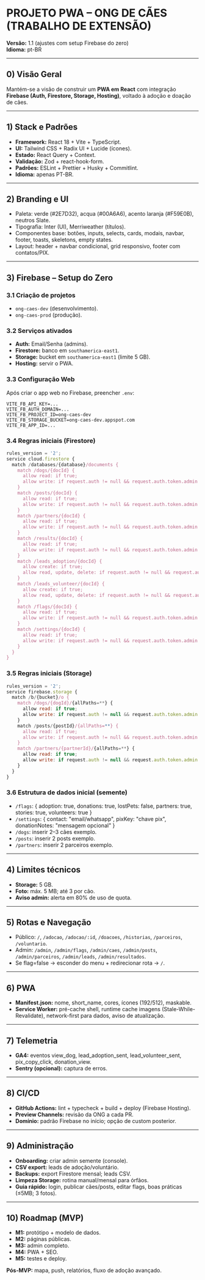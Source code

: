 # PROJETO PWA – ONG DE CÃES (TRABALHO DE EXTENSÃO)
**Versão:** 1.1 (ajustes com setup Firebase do zero)  
**Idioma:** pt-BR

---

## 0) Visão Geral
Mantém-se a visão de construir um **PWA em React** com integração **Firebase (Auth, Firestore, Storage, Hosting)**, voltado à adoção e doação de cães.

---

## 1) Stack e Padrões
- **Framework:** React 18 + Vite + TypeScript.  
- **UI:** Tailwind CSS + Radix UI + Lucide (ícones).  
- **Estado:** React Query + Context.  
- **Validação:** Zod + react-hook-form.  
- **Padrões:** ESLint + Prettier + Husky + Commitlint.  
- **Idioma:** apenas PT-BR.

---

## 2) Branding e UI
- Paleta: verde (#2E7D32), acqua (#00A6A6), acento laranja (#F59E0B), neutros Slate.  
- Tipografia: Inter (UI), Merriweather (títulos).  
- Componentes base: botões, inputs, selects, cards, modais, navbar, footer, toasts, skeletons, empty states.  
- Layout: header + navbar condicional, grid responsivo, footer com contatos/PIX.

---

## 3) Firebase – Setup do Zero
### 3.1 Criação de projetos
- `ong-caes-dev` (desenvolvimento).  
- `ong-caes-prod` (produção).  

### 3.2 Serviços ativados
- **Auth:** Email/Senha (admins).  
- **Firestore:** banco em `southamerica-east1`.  
- **Storage:** bucket em `southamerica-east1` (limite 5 GB).  
- **Hosting:** servir o PWA.  

### 3.3 Configuração Web
Após criar o app web no Firebase, preencher `.env`:
```
VITE_FB_API_KEY=...
VITE_FB_AUTH_DOMAIN=...
VITE_FB_PROJECT_ID=ong-caes-dev
VITE_FB_STORAGE_BUCKET=ong-caes-dev.appspot.com
VITE_FB_APP_ID=...
```

### 3.4 Regras iniciais (Firestore)
```js
rules_version = '2';
service cloud.firestore {
  match /databases/{database}/documents {
    match /dogs/{docId} {
      allow read: if true;
      allow write: if request.auth != null && request.auth.token.admin == true;
    }
    match /posts/{docId} {
      allow read: if true;
      allow write: if request.auth != null && request.auth.token.admin == true;
    }
    match /partners/{docId} {
      allow read: if true;
      allow write: if request.auth != null && request.auth.token.admin == true;
    }
    match /results/{docId} {
      allow read: if true;
      allow write: if request.auth != null && request.auth.token.admin == true;
    }
    match /leads_adoption/{docId} {
      allow create: if true;
      allow read, update, delete: if request.auth != null && request.auth.token.admin == true;
    }
    match /leads_volunteer/{docId} {
      allow create: if true;
      allow read, update, delete: if request.auth != null && request.auth.token.admin == true;
    }
    match /flags/{docId} {
      allow read: if true;
      allow write: if request.auth != null && request.auth.token.admin == true;
    }
    match /settings/{docId} {
      allow read: if true;
      allow write: if request.auth != null && request.auth.token.admin == true;
    }
  }
}
```

### 3.5 Regras iniciais (Storage)
```js
rules_version = '2';
service firebase.storage {
  match /b/{bucket}/o {
    match /dogs/{dogId}/{allPaths=**} {
      allow read: if true;
      allow write: if request.auth != null && request.auth.token.admin == true;
    }
    match /posts/{postId}/{allPaths=**} {
      allow read: if true;
      allow write: if request.auth != null && request.auth.token.admin == true;
    }
    match /partners/{partnerId}/{allPaths=**} {
      allow read: if true;
      allow write: if request.auth != null && request.auth.token.admin == true;
    }
  }
}
```

### 3.6 Estrutura de dados inicial (semente)
- `/flags`: { adoption: true, donations: true, lostPets: false, partners: true, stories: true, volunteers: true }  
- `/settings`: { contact: "email/whatsapp", pixKey: "chave pix", donationNotes: "mensagem opcional" }  
- `/dogs`: inserir 2–3 cães exemplo.  
- `/posts`: inserir 2 posts exemplo.  
- `/partners`: inserir 2 parceiros exemplo.

---

## 4) Limites técnicos
- **Storage:** 5 GB.  
- **Foto:** máx. 5 MB; até 3 por cão.  
- **Aviso admin:** alerta em 80% de uso de quota.  

---

## 5) Rotas e Navegação
- Público: `/`, `/adocao`, `/adocao/:id`, `/doacoes`, `/historias`, `/parceiros`, `/voluntario`.  
- Admin: `/admin`, `/admin/flags`, `/admin/caes`, `/admin/posts`, `/admin/parceiros`, `/admin/leads`, `/admin/resultados`.  
- Se flag=false → esconder do menu + redirecionar rota → `/`.  

---

## 6) PWA
- **Manifest.json:** nome, short_name, cores, ícones (192/512), maskable.  
- **Service Worker:** pré-cache shell, runtime cache imagens (Stale-While-Revalidate), network-first para dados, aviso de atualização.

---

## 7) Telemetria
- **GA4:** eventos view_dog, lead_adoption_sent, lead_volunteer_sent, pix_copy_click, donation_view.  
- **Sentry (opcional):** captura de erros.  

---

## 8) CI/CD
- **GitHub Actions:** lint + typecheck + build + deploy (Firebase Hosting).  
- **Preview Channels:** revisão da ONG a cada PR.  
- **Domínio:** padrão Firebase no início; opção de custom posterior.

---

## 9) Administração
- **Onboarding:** criar admin semente (console).  
- **CSV export:** leads de adoção/voluntário.  
- **Backups:** export Firestore mensal; leads CSV.  
- **Limpeza Storage:** rotina manual/mensal para órfãos.  
- **Guia rápido:** login, publicar cães/posts, editar flags, boas práticas (≤5MB; 3 fotos).

---

## 10) Roadmap (MVP)
- **M1:** protótipo + modelo de dados.  
- **M2:** páginas públicas.  
- **M3:** admin completo.  
- **M4:** PWA + SEO.  
- **M5:** testes e deploy.  

**Pós-MVP:** mapa, push, relatórios, fluxo de adoção avançado.
